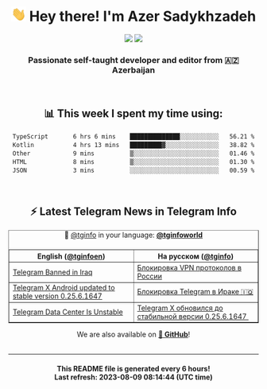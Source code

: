 <div align="center">
	<div>
		<h1>
      <img src="./assets/hi.gif" width="30px"> Hey there! I'm Azer Sadykhzadeh
    </h1>
    <img height="18" src="https://komarev.com/ghpvc/?username=sadykhzadeh&label=Views&color=2081c1&style=flat-square" />
		<a href="https://wakatime.com/Azer"> <img height="18" src="https://wakatime.com/badge/user/f80ae27a-c328-426f-a381-bc84136e2dd6.svg" /> </a>
    <h3>
      Passionate self-taught developer and editor from 🇦🇿 Azerbaijan
    </h3>
  </div>
  <br>

<h2>📊 This week I spent my time using:</h2>

<!--START_SECTION:waka-->

```txt
TypeScript       6 hrs 6 mins    ██████████████░░░░░░░░░░░   56.21 %
Kotlin           4 hrs 13 mins   █████████▓░░░░░░░░░░░░░░░   38.82 %
Other            9 mins          ▒░░░░░░░░░░░░░░░░░░░░░░░░   01.46 %
HTML             8 mins          ▒░░░░░░░░░░░░░░░░░░░░░░░░   01.30 %
JSON             3 mins          ░░░░░░░░░░░░░░░░░░░░░░░░░   00.59 %
```

<!--END_SECTION:waka-->

<br>

<h2>⚡️ Latest Telegram News in Telegram Info</h2>
  <table border>
		<tr>
			<th width="50%">English (<a href="https://t.me/tginfoen">@tginfoen</a>)</th>
			<th>На русском (<a href="https://t.me/tginfo">@tginfo</a>)</th>
		</tr>
		<caption>🚩 <a href="https://t.me/tginfo">@tginfo</a> in your language: <a href="https://t.me/tginfoworld"><b>@tginfoworld</b></a><caption/>
  <tr><td><a href="https://t.me/tginfoen/1686">Telegram Banned in Iraq </a></td>
    <td><a href="https://t.me/tginfo/3716">Блокировка VPN протоколов в России</a></td></tr><tr><td><a href="https://t.me/tginfoen/1685">Telegram X Android updated to stable version 0.25.6.1647 </a></td>
    <td><a href="https://t.me/tginfo/3715">Блокировка Telegram в Ираке 🇮🇶</a></td></tr><tr><td><a href="https://t.me/tginfoen/1684">Telegram Data Center Is Unstable</a></td>
    <td><a href="https://t.me/tginfo/3714">Telegram X обновился до стабильной версии 0.25.6.1647 ⁠</a></td></tr>
</table>
We are also available on <a href="https://github.com/tginfo"><b>🐙 GitHub</b></a>!
</div>

<br>
<hr>
<h4 align="center">This README file is generated <b>every 6 hours</b>!</br>Last refresh: <b>2023-08-09 08:14:44 (UTC time)</b></h4>
